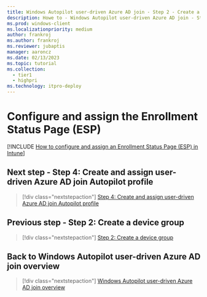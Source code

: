 ```yaml
---
title: Windows Autopilot user-driven Azure AD join - Step 2 - Create a device group
description: Howe to - Windows Autopilot user-driven Azure AD join - Step 2 - Create a device group.
ms.prod: windows-client
ms.localizationpriority: medium
author: frankroj
ms.author: frankroj
ms.reviewer: jubaptis
manager: aaroncz
ms.date: 02/13/2023
ms.topic: tutorial
ms.collection: 
  - tier1
  - highpri
ms.technology: itpro-deploy
---
```


# Configure and assign the Enrollment Status Page (ESP)

[!INCLUDE [How to configure and assign an Enrollment Status Page (ESP) in Intune](includes/configure-and-assign-esp.md)]

## Next step - Step 4: Create and assign user-driven Azure AD join Autopilot profile

> [!div class="nextstepaction"]
> [Step 4: Create and assign user-driven Azure AD join Autopilot profile](autopilot-user-driven-aadj-4-create-and-assign-autopilot-profile.md)

## Previous step - Step 2: Create a device group

> [!div class="nextstepaction"]
> [Step 2: Create a device group](autopilot-user-driven-aadj-2-create-device-group.md)

## Back to Windows Autopilot user-driven Azure AD join overview

> [!div class="nextstepaction"]
> [Windows Autopilot user-driven Azure AD join overview](autopilot-user-driven-aadj-workflow.md)
